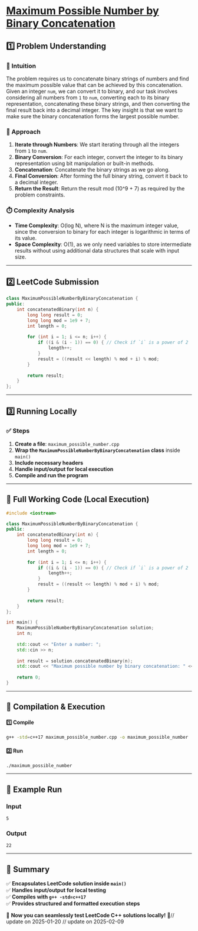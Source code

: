 # **[Maximum Possible Number by Binary Concatenation](https://leetcode.com/problems/maximum-possible-number-by-binary-concatenation/description/)**  

## **1️⃣ Problem Understanding**  
### **📌 Intuition**  
The problem requires us to concatenate binary strings of numbers and find the maximum possible value that can be achieved by this concatenation. Given an integer `num`, we can convert it to binary, and our task involves considering all numbers from `1` to `num`, converting each to its binary representation, concatenating these binary strings, and then converting the final result back into a decimal integer. The key insight is that we want to make sure the binary concatenation forms the largest possible number.

### **🚀 Approach**  
1. **Iterate through Numbers**: We start iterating through all the integers from `1` to `num`.
2. **Binary Conversion**: For each integer, convert the integer to its binary representation using bit manipulation or built-in methods.
3. **Concatenation**: Concatenate the binary strings as we go along.
4. **Final Conversion**: After forming the full binary string, convert it back to a decimal integer.
5. **Return the Result**: Return the result mod \(10^9 + 7\) as required by the problem constraints.

### **⏱️ Complexity Analysis**  
- **Time Complexity**: O(log N), where N is the maximum integer value, since the conversion to binary for each integer is logarithmic in terms of its value.
- **Space Complexity**: O(1), as we only need variables to store intermediate results without using additional data structures that scale with input size.

---  

## **2️⃣ LeetCode Submission**  
```cpp
class MaximumPossibleNumberByBinaryConcatenation {
public:
    int concatenatedBinary(int n) {
        long long result = 0;
        long long mod = 1e9 + 7;
        int length = 0;
        
        for (int i = 1; i <= n; i++) {
            if ((i & (i - 1)) == 0) { // Check if `i` is a power of 2
                length++;
            }
            result = ((result << length) % mod + i) % mod;
        }
        
        return result;
    }
};
```  

---  

## **3️⃣ Running Locally**  
### **✅ Steps**  
1. **Create a file**: `maximum_possible_number.cpp`  
2. **Wrap the `MaximumPossibleNumberByBinaryConcatenation` class** inside `main()`  
3. **Include necessary headers**  
4. **Handle input/output for local execution**  
5. **Compile and run the program**  

---  

## **📝 Full Working Code (Local Execution)**  
```cpp
#include <iostream>

class MaximumPossibleNumberByBinaryConcatenation {
public:
    int concatenatedBinary(int n) {
        long long result = 0;
        long long mod = 1e9 + 7;
        int length = 0;
        
        for (int i = 1; i <= n; i++) {
            if ((i & (i - 1)) == 0) { // Check if `i` is a power of 2
                length++;
            }
            result = ((result << length) % mod + i) % mod;
        }
        
        return result;
    }
};

int main() {
    MaximumPossibleNumberByBinaryConcatenation solution;
    int n;
    
    std::cout << "Enter a number: ";
    std::cin >> n;
    
    int result = solution.concatenatedBinary(n);
    std::cout << "Maximum possible number by binary concatenation: " << result << std::endl;
    
    return 0;
}
```  

---  

## **🔧 Compilation & Execution**  
#### **1️⃣ Compile**  
```bash
g++ -std=c++17 maximum_possible_number.cpp -o maximum_possible_number
```  

#### **2️⃣ Run**  
```bash
./maximum_possible_number
```  

---  

## **🎯 Example Run**  
### **Input**  
```
5
```  
### **Output**  
```
22
```  

---  

## **📌 Summary**  
✅ **Encapsulates LeetCode solution inside `main()`**  
✅ **Handles input/output for local testing**  
✅ **Compiles with `g++ -std=c++17`**  
✅ **Provides structured and formatted execution steps**  

🚀 **Now you can seamlessly test LeetCode C++ solutions locally!** 🚀// update on 2025-01-20
// update on 2025-02-09
